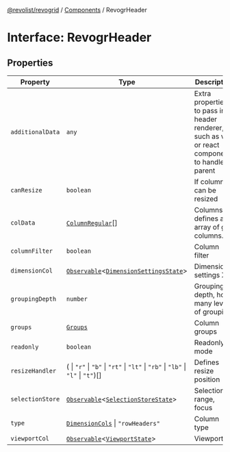 [@revolist/revogrid](README.md) / [Components](Namespace.Components.md) / RevogrHeader

# Interface: RevogrHeader

## Properties

| Property | Type | Description | Defined in |
| ------ | ------ | ------ | ------ |
| `additionalData` | `any` | Extra properties to pass into header renderer, such as vue or react components to handle parent | [src/components.d.ts:444](https://github.com/revolist/revogrid/blob/ad41fd58f9a9de46c1cfbe02ca82c22180ee685c/src/components.d.ts#L444) |
| `canResize` | `boolean` | If columns can be resized | [src/components.d.ts:448](https://github.com/revolist/revogrid/blob/ad41fd58f9a9de46c1cfbe02ca82c22180ee685c/src/components.d.ts#L448) |
| `colData` | [`ColumnRegular`](Interface.ColumnRegular.md)[] | Columns - defines an array of grid columns. | [src/components.d.ts:452](https://github.com/revolist/revogrid/blob/ad41fd58f9a9de46c1cfbe02ca82c22180ee685c/src/components.d.ts#L452) |
| `columnFilter` | `boolean` | Column filter | [src/components.d.ts:456](https://github.com/revolist/revogrid/blob/ad41fd58f9a9de46c1cfbe02ca82c22180ee685c/src/components.d.ts#L456) |
| `dimensionCol` | [`Observable`](TypeAlias.Observable.md)\<[`DimensionSettingsState`](Interface.DimensionSettingsState.md)\> | Dimension settings X | [src/components.d.ts:460](https://github.com/revolist/revogrid/blob/ad41fd58f9a9de46c1cfbe02ca82c22180ee685c/src/components.d.ts#L460) |
| `groupingDepth` | `number` | Grouping depth, how many levels of grouping | [src/components.d.ts:464](https://github.com/revolist/revogrid/blob/ad41fd58f9a9de46c1cfbe02ca82c22180ee685c/src/components.d.ts#L464) |
| `groups` | [`Groups`](TypeAlias.Groups.md) | Column groups | [src/components.d.ts:468](https://github.com/revolist/revogrid/blob/ad41fd58f9a9de46c1cfbe02ca82c22180ee685c/src/components.d.ts#L468) |
| `readonly` | `boolean` | Readonly mode | [src/components.d.ts:472](https://github.com/revolist/revogrid/blob/ad41fd58f9a9de46c1cfbe02ca82c22180ee685c/src/components.d.ts#L472) |
| `resizeHandler` | ( \| `"r"` \| `"b"` \| `"rt"` \| `"lt"` \| `"rb"` \| `"lb"` \| `"l"` \| `"t"`)[] | Defines resize position | [src/components.d.ts:476](https://github.com/revolist/revogrid/blob/ad41fd58f9a9de46c1cfbe02ca82c22180ee685c/src/components.d.ts#L476) |
| `selectionStore` | [`Observable`](TypeAlias.Observable.md)\<[`SelectionStoreState`](TypeAlias.SelectionStoreState.md)\> | Selection, range, focus | [src/components.d.ts:480](https://github.com/revolist/revogrid/blob/ad41fd58f9a9de46c1cfbe02ca82c22180ee685c/src/components.d.ts#L480) |
| `type` | [`DimensionCols`](TypeAlias.DimensionCols.md) \| `"rowHeaders"` | Column type | [src/components.d.ts:484](https://github.com/revolist/revogrid/blob/ad41fd58f9a9de46c1cfbe02ca82c22180ee685c/src/components.d.ts#L484) |
| `viewportCol` | [`Observable`](TypeAlias.Observable.md)\<[`ViewportState`](Interface.ViewportState.md)\> | Viewport X | [src/components.d.ts:488](https://github.com/revolist/revogrid/blob/ad41fd58f9a9de46c1cfbe02ca82c22180ee685c/src/components.d.ts#L488) |
